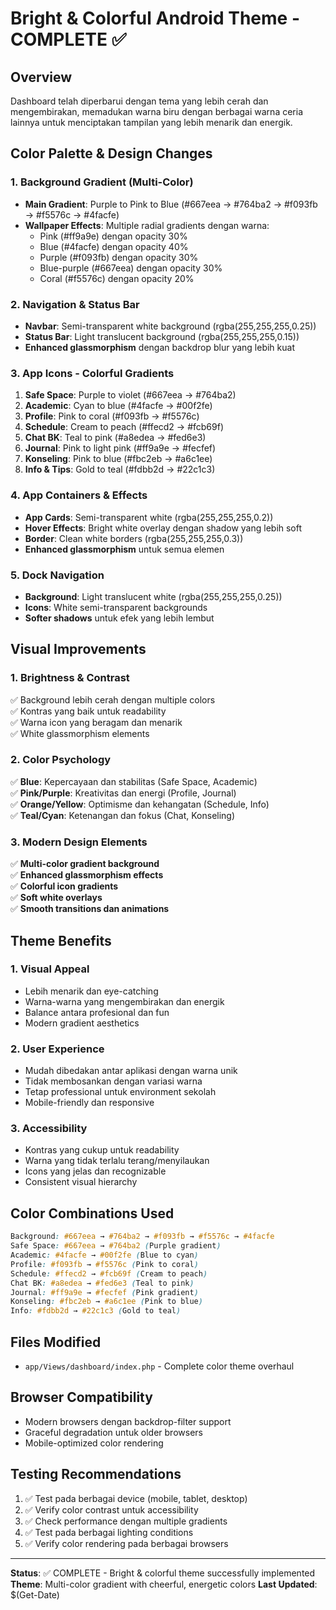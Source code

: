 # Bright & Colorful Android Theme - COMPLETE ✅

## Overview
Dashboard telah diperbarui dengan tema yang lebih cerah dan mengembirakan, memadukan warna biru dengan berbagai warna ceria lainnya untuk menciptakan tampilan yang lebih menarik dan energik.

## Color Palette & Design Changes

### 1. Background Gradient (Multi-Color)
- **Main Gradient**: Purple to Pink to Blue (#667eea → #764ba2 → #f093fb → #f5576c → #4facfe)
- **Wallpaper Effects**: Multiple radial gradients dengan warna:
  - Pink (#ff9a9e) dengan opacity 30%
  - Blue (#4facfe) dengan opacity 40%
  - Purple (#f093fb) dengan opacity 30%
  - Blue-purple (#667eea) dengan opacity 30%
  - Coral (#f5576c) dengan opacity 20%

### 2. Navigation & Status Bar
- **Navbar**: Semi-transparent white background (rgba(255,255,255,0.25))
- **Status Bar**: Light translucent background (rgba(255,255,255,0.15))
- **Enhanced glassmorphism** dengan backdrop blur yang lebih kuat

### 3. App Icons - Colorful Gradients
1. **Safe Space**: Purple to violet (#667eea → #764ba2)
2. **Academic**: Cyan to blue (#4facfe → #00f2fe) 
3. **Profile**: Pink to coral (#f093fb → #f5576c)
4. **Schedule**: Cream to peach (#ffecd2 → #fcb69f)
5. **Chat BK**: Teal to pink (#a8edea → #fed6e3)
6. **Journal**: Pink to light pink (#ff9a9e → #fecfef)
7. **Konseling**: Pink to blue (#fbc2eb → #a6c1ee)
8. **Info & Tips**: Gold to teal (#fdbb2d → #22c1c3)

### 4. App Containers & Effects
- **App Cards**: Semi-transparent white (rgba(255,255,255,0.2))
- **Hover Effects**: Bright white overlay dengan shadow yang lebih soft
- **Border**: Clean white borders (rgba(255,255,255,0.3))
- **Enhanced glassmorphism** untuk semua elemen

### 5. Dock Navigation
- **Background**: Light translucent white (rgba(255,255,255,0.25))
- **Icons**: White semi-transparent backgrounds
- **Softer shadows** untuk efek yang lebih lembut

## Visual Improvements

### 1. Brightness & Contrast
✅ Background lebih cerah dengan multiple colors  
✅ Kontras yang baik untuk readability  
✅ Warna icon yang beragam dan menarik  
✅ White glassmorphism elements  

### 2. Color Psychology
✅ **Blue**: Kepercayaan dan stabilitas (Safe Space, Academic)  
✅ **Pink/Purple**: Kreativitas dan energi (Profile, Journal)  
✅ **Orange/Yellow**: Optimisme dan kehangatan (Schedule, Info)  
✅ **Teal/Cyan**: Ketenangan dan fokus (Chat, Konseling)  

### 3. Modern Design Elements
✅ **Multi-color gradient background**  
✅ **Enhanced glassmorphism effects**  
✅ **Colorful icon gradients**  
✅ **Soft white overlays**  
✅ **Smooth transitions dan animations**  

## Theme Benefits

### 1. Visual Appeal
- Lebih menarik dan eye-catching
- Warna-warna yang mengembirakan dan energik
- Balance antara profesional dan fun
- Modern gradient aesthetics

### 2. User Experience
- Mudah dibedakan antar aplikasi dengan warna unik
- Tidak membosankan dengan variasi warna
- Tetap professional untuk environment sekolah
- Mobile-friendly dan responsive

### 3. Accessibility
- Kontras yang cukup untuk readability
- Warna yang tidak terlalu terang/menyilaukan
- Icons yang jelas dan recognizable
- Consistent visual hierarchy

## Color Combinations Used
```css
Background: #667eea → #764ba2 → #f093fb → #f5576c → #4facfe
Safe Space: #667eea → #764ba2 (Purple gradient)
Academic: #4facfe → #00f2fe (Blue to cyan)
Profile: #f093fb → #f5576c (Pink to coral)
Schedule: #ffecd2 → #fcb69f (Cream to peach)
Chat BK: #a8edea → #fed6e3 (Teal to pink)
Journal: #ff9a9e → #fecfef (Pink gradient)
Konseling: #fbc2eb → #a6c1ee (Pink to blue)
Info: #fdbb2d → #22c1c3 (Gold to teal)
```

## Files Modified
- `app/Views/dashboard/index.php` - Complete color theme overhaul

## Browser Compatibility
- Modern browsers dengan backdrop-filter support
- Graceful degradation untuk older browsers
- Mobile-optimized color rendering

## Testing Recommendations
1. ✅ Test pada berbagai device (mobile, tablet, desktop)
2. ✅ Verify color contrast untuk accessibility
3. ✅ Check performance dengan multiple gradients
4. ✅ Test pada berbagai lighting conditions
5. ✅ Verify color rendering pada berbagai browsers

---
**Status**: ✅ COMPLETE - Bright & colorful theme successfully implemented
**Theme**: Multi-color gradient with cheerful, energetic colors
**Last Updated**: $(Get-Date)
